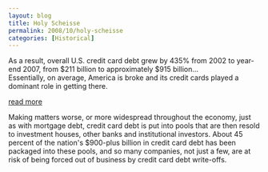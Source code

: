 ```yaml
---
layout: blog
title: Holy Scheisse
permalink: 2008/10/holy-scheisse
categories: [Historical]
---
```


<p>As a result, overall U.S. credit card debt grew by 435% from 2002 to year-end 2007, from $211 billion to approximately $915 billion...<br />
Essentially, on average, America is broke and its credit cards played a dominant role in getting there.</p>
<p><a href="http://smirkingchimp.com/thread/18309" target="_blank">read more<br />
</a></p>
<p>Making matters worse, or more widespread throughout the economy, just as with mortgage debt, credit card debt is put into pools that are then resold to investment houses, other banks and institutional investors. About 45 percent of the nation's $900-plus billion in credit card debt has been packaged into these pools, and so many companies, not just a few, are at risk of being forced out of business by credit card debt write-offs.</p>
